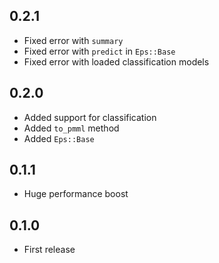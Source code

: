 ## 0.2.1

- Fixed error with `summary`
- Fixed error with `predict` in `Eps::Base`
- Fixed error with loaded classification models

## 0.2.0

- Added support for classification
- Added `to_pmml` method
- Added `Eps::Base`

## 0.1.1

- Huge performance boost

## 0.1.0

- First release
